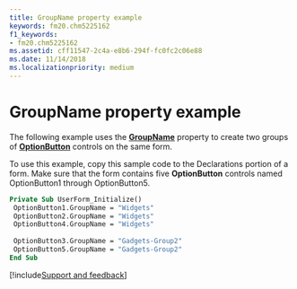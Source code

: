 ```yaml
---
title: GroupName property example
keywords: fm20.chm5225162
f1_keywords:
- fm20.chm5225162
ms.assetid: cff11547-2c4a-e8b6-294f-fc0fc2c06e88
ms.date: 11/14/2018
ms.localizationpriority: medium
---
```



# GroupName property example

The following example uses the **[GroupName](groupname-property.md)** property to create two groups of **[OptionButton](optionbutton-control.md)** controls on the same form.

To use this example, copy this sample code to the Declarations portion of a form. Make sure that the form contains five **OptionButton** controls named OptionButton1 through OptionButton5.


```vb
Private Sub UserForm_Initialize() 
 OptionButton1.GroupName = "Widgets" 
 OptionButton2.GroupName = "Widgets" 
 OptionButton4.GroupName = "Widgets" 
 
 OptionButton3.GroupName = "Gadgets-Group2" 
 OptionButton5.GroupName = "Gadgets-Group2" 
End Sub
```

[!include[Support and feedback](~/includes/feedback-boilerplate.md)]